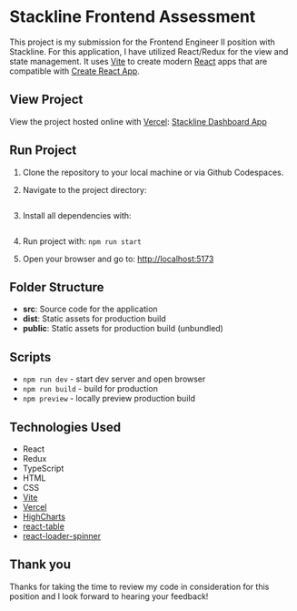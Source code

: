 # Stackline Frontend Assessment
This project is my submission for the Frontend Engineer II position with Stackline. For this application, I have utilized React/Redux for the view and state management. It uses [Vite](https://vitejs.dev/) to create modern [React](https://react.dev/) apps that are compatible with [Create React App](https://create-react-app.dev/).

## View Project
View the project hosted online with [Vercel](https://vercel.com/): [Stackline Dashboard App](https://stackline-frontend-assessment.vercel.app/)

## Run Project
1. Clone the repository to your local machine or via Github Codespaces.
2. Navigate to the project directory:
   ```cd product-dashboard
   ```

3. Install all dependencies with:
   ```npm install
   ```

4. Run project with:
   `npm run start`

5. Open your browser and go to: [http://localhost:5173](http://localhost:5173)

## Folder Structure
- **src**: Source code for the application
- **dist**: Static assets for production build
- **public**: Static assets for production build (unbundled)

## Scripts
- `npm run dev` - start dev server and open browser
- `npm run build` - build for production
- `npm preview` - locally preview production build

## Technologies Used
- React
- Redux
- TypeScript
- HTML
- CSS
- [Vite](https://www.vite.com/)
- [Vercel](https://vercel.com/)
- [HighCharts](https://www.highcharts.com/)
- [react-table](https://www.npmjs.com/package/react-table)
- [react-loader-spinner](https://www.npmjs.com/package/react-loader-spinner)

## Thank you
Thanks for taking the time to review my code in consideration for this position and I look forward to hearing your feedback!

